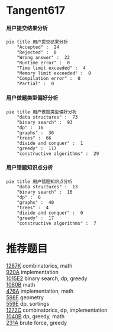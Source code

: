 # Tangent617

<!-- tabs:start -->



#### **用户提交结果分析**

```mermaid
pie title 用户提交结果分析
    "Accepted" :  24
    "Rejected" :  0
    "Wrong answer" :  22
    "Runtime error" :  0
    "Time limit exceeded" :  4
    "Memory limit exceeded" :  0
    "Compilation error" :  0
    "Partial" :  0
```

#### **用户做题类型偏好分析**

```mermaid
pie title 用户做题类型偏好分析
    "data structures" :  73
    "binary search" :  93
    "dp" :  16
    "graphs" :  36
    "trees" :  66
    "divide and conquer" :  1
    "greedy" :  117
    "constructive algorithms" :  29
```
#### **用户错题知识点分析**

```mermaid
pie title 用户错题知识点分析
    "data structures" :  13
    "binary search" :  16
    "dp" :  6
    "graphs" :  40
    "trees" :  4
    "divide and conquer" :  0
    "greedy" :  17
    "constructive algorithms" :  7
```



<!-- tabs:end -->
# 推荐题目
[1267K](https://codeforces.com/contest/1267/problem/K)		combinatorics,
                        math		  
[920A](https://codeforces.com/contest/920/problem/A)		implementation		  
[1015E2](https://codeforces.com/contest/1015E/problem/2)		binary search,
                        dp,
                        greedy		  
[1080B](https://codeforces.com/contest/1080/problem/B)		math		  
[476A](https://codeforces.com/contest/476/problem/A)		implementation,
                        math		  
[598F](https://codeforces.com/contest/598/problem/F)		geometry		  
[559E](https://codeforces.com/contest/559/problem/E)		dp,
                        sortings		  
[1272C](https://codeforces.com/contest/1272/problem/C)		combinatorics,
                        dp,
                        implementation		  
[1040B](https://codeforces.com/contest/1040/problem/B)		dp,
                        greedy,
                        math		  
[231A](https://codeforces.com/contest/231/problem/A)		brute force,
                        greedy		  
